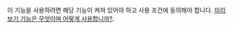 이 기능을 사용하려면 해당 기능이 켜져 있어야 하고 사용 조건에 동의해야 합니다. [미리 보기 기능은 무엇이며 어떻게 사용합니까?](../admin/what-are-preview-features-how-do-i-enable-them.md).